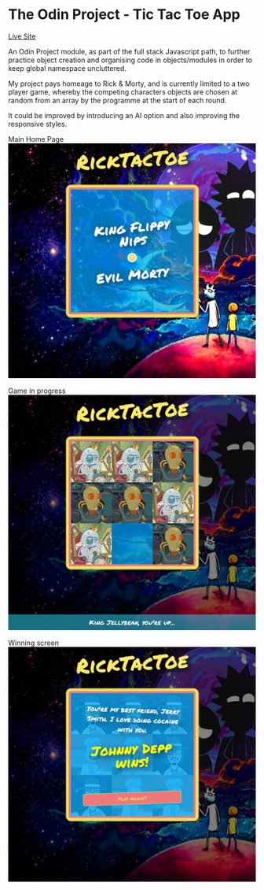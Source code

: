 # The Odin Project - Tic Tac Toe App 

[Live Site](https://dan77uk.github.io/ricktactoe/)

An Odin Project module, as part of the full stack Javascript path, to further practice object creation and organising code in objects/modules in order to keep global namespace uncluttered.

My project pays homeage to Rick & Morty, and is currently limited to a two player game, whereby the competing characters objects are chosen at random from an array by the programme at the start of each round.

It could be improved by introducing an AI option and also improving the responsive styles.

Main Home Page
![Main game homepage view](/images/main.png?raw=true "Home Page")

Game in progress
![Game in progress](/images/gameinprogress.png?raw=true "Game view")

Winning screen
![Winning screen and reset button](/images/winningscreen.png?raw=true "Winning screen and reset button")